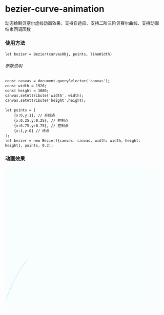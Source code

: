 # bezier-curve-animation
动态绘制贝塞尔虚线动画效果，支持自适应、支持二阶三阶贝赛尔曲线、支持动画结束回调函数
### 使用方法
`let bezier = Bezier(canvasObj, points, lineWidth)`
###### 参数说明 #####
``` 
const canvas = document.querySelector('canvas');
const width = 1920;
const height = 1080;
canvas.setAttribute('width', width);
canvas.setAttribute('height',height);

let points = [
    {x:0,y:1}, // 开始点
    {x:0.25,y:0.25}, // 控制点
    {x:0.75,y:0.75}, // 控制点
    {x:1,y:0} // 终点
];
let bezier = new Bezier({canvas: canvas, width: width, height: height}, points, 0.2);
``` 
### 动画效果
[bezier.gif]: https://raw.githubusercontent.com/ABCDEFboy/bezier-curve-animation/master/GIF.gif "bezier.gif"
![bezier.gif]
